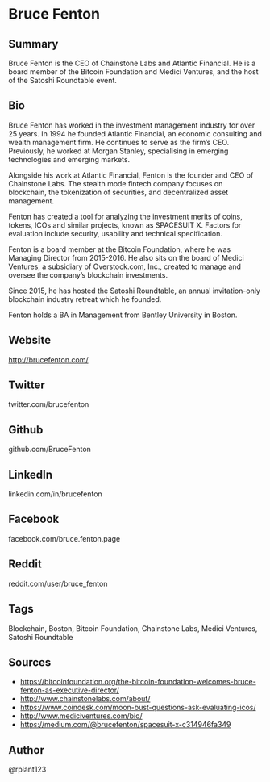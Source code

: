 # Bruce Fenton

## Summary
Bruce Fenton is the CEO of Chainstone Labs and Atlantic Financial. He is a board member of the Bitcoin Foundation and Medici Ventures, and the host of the Satoshi Roundtable event.

## Bio
Bruce Fenton has worked in the investment management industry for over 25 years. In 1994 he founded Atlantic Financial, an economic consulting and wealth management firm. He continues to serve as the firm’s CEO. Previously, he worked at Morgan Stanley, specialising in emerging technologies and emerging markets.

Alongside his work at Atlantic Financial, Fenton is the founder and CEO of Chainstone Labs. The stealth mode fintech company focuses on blockchain, the tokenization of securities, and decentralized asset management.

Fenton has created a tool for analyzing the investment merits of coins, tokens, ICOs and similar projects, known as SPACESUIT X. Factors for evaluation include security, usability and technical specification.

Fenton is a board member at the Bitcoin Foundation, where he was Managing Director from 2015-2016. He also sits on the board of Medici Ventures, a subsidiary of Overstock.com, Inc., created to manage and oversee the company’s blockchain investments.

Since 2015, he has hosted the Satoshi Roundtable, an annual invitation-only blockchain industry retreat which he founded.

Fenton holds a BA in Management from Bentley University in Boston.

## Website
http://brucefenton.com/

## Twitter
twitter.com/brucefenton

## Github
github.com/BruceFenton

## LinkedIn
linkedin.com/in/brucefenton

## Facebook
facebook.com/bruce.fenton.page

## Reddit
reddit.com/user/bruce_fenton

## Tags
Blockchain, Boston, Bitcoin Foundation, Chainstone Labs, Medici Ventures, Satoshi Roundtable

## Sources
- https://bitcoinfoundation.org/the-bitcoin-foundation-welcomes-bruce-fenton-as-executive-director/
- http://www.chainstonelabs.com/about/
- https://www.coindesk.com/moon-bust-questions-ask-evaluating-icos/
- http://www.mediciventures.com/bio/
- https://medium.com/@brucefenton/spacesuit-x-c314946fa349

## Author
@rplant123
